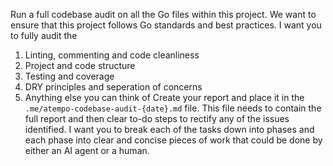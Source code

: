 Run a full codebase audit on all the Go files within this project. We want to ensure that this project follows Go standards and best practices. I want you to fully audit the
1. Linting, commenting and code cleanliness
2. Project and code structure
3. Testing and coverage
4. DRY principles and seperation of concerns
5. Anything else you can think of
Create your report and place it in the `.me/atempo-codebase-audit-{date}.md` file. This file needs to contain the full report and then clear to-do steps to rectify any of the issues identified. I want you to break each of the tasks down into phases and each phase into clear and concise pieces of work that could be done by either an AI agent or a human.